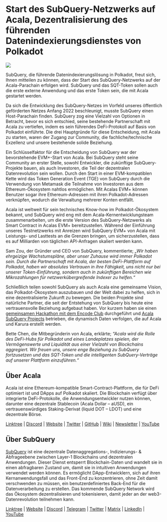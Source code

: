 # Start des SubQuery-Netzwerks auf Acala, Dezentralisierung des führenden Datenindexierungsdienstes von Polkadot

![](https://miro.medium.com/max/2400/1*kj_-zZcjeYdYIZVy1atYOg.gif)

SubQuery, die führende Datenindexierungslösung in Polkadot, freut sich, Ihnen mitteilen zu können, dass der Start des SubQuery-Netzwerks auf der Acala-Parachain erfolgen wird. SubQuery und das SQT-Token sollen auch die erste externe Anwendung und das erste Token sein, die mit Acala gestartet werden.

Da sich die Entwicklung des SubQuery-Netzes im Vorfeld unseres öffentlich geförderten Netzes Anfang 2022 beschleunigt, musste SubQuery einen Host-Parachain finden. SubQuery zog eine Vielzahl von Optionen in Betracht, bevor es sich entschied, seine bestehende Partnerschaft mit Acala zu vertiefen, indem es sein führendes DeFi-Protokoll auf Basis von Polkadot einführte. Die drei Hauptgründe für diese Entscheidung, mit Acala zu starten, waren der Zugang zur Community, die fachliche/technische Exzellenz und unsere bestehende solide Beziehung.

Ein Schlüsselfaktor für die Entscheidung von SubQuery war der bevorstehende EVM+-Start von Acala. Bei SubQuery steht seine Community an erster Stelle, sowohl Entwickler, die zukünftige SubQuery-Projekte bauen, als auch Investoren, die Teil der dezentralen Datenrevolution sein wollen. Durch den Start in einer EVM-kompatiblen Kette wird das Token Generation Event (TGE) von SubQuery durch die Verwendung von Metamask die Teilnahme von Investoren aus dem Ethereum-Ökosystem nahtlos ermöglichen. Mit Acalas EVM+ können Benutzer sogar ihre Ethereum-Adressen mit ihren Polkadot-Adressen verknüpfen, wodurch die Verwaltung mehrerer Konten entfällt.

Acala ist weltweit für sein technisches Know-how im Polkadot-Ökosystem bekannt, und SubQuery wird eng mit dem Acala-Kernentwicklungsteam zusammenarbeiten, um die erste Version des SubQuery-Netzwerks als Smart Contract in Acalas EVM+ bereitzustellen. Während der Einführung unseres Testnetzwerks mit Anreizen wird SubQuery EVM+ von Acala mit Leistungs- und Lasttests an die Grenzen bringen, um sicherzustellen, dass es auf Milliarden von täglichen API-Anfragen skaliert werden kann.

Sam Zou, der Gründer und CEO von SubQuery, kommentierte; _„Wir haben ehrgeizige Wachstumspläne, aber unser Zuhause wird immer Polkadot sein. Durch die Partnerschaft mit Acala, der besten DeFi-Plattform auf Polkadot, haben wir absolutes Vertrauen in ihre Fähigkeit, uns nicht nur bei unserer Token-Einführung, sondern auch in zukünftigen Bereichen wie Mikrozahlungen für netzwerkübergreifende Indexer zu helfen.“_

Schließlich teilen sowohl SubQuery als auch Acala eine gemeinsame Vision, das Polkadot-Ökosystem auszubauen und der Welt dabei zu helfen, sich in eine dezentralisierte Zukunft zu bewegen. Die beiden Projekte sind natürliche Partner, die seit der Entstehung von SubQuery bis heute eine vertrauensvolle Beziehung aufgebaut haben. Vor kurzem haben sie einen [gemeinsamen Hackathon mit dem Encode Club](https://medium.com/encode-club/polkadot-hack-challenges-7cfeba1a4c0e) durchgeführt und [Acala SubQuery Projects](../customer_announcements/20210316-SubQuery-Integrates-Acala-to-Aggregate-and-Serve-DeFi-Data-to-Polkadot-and-Kusama-Builders.md) betrieben, die dynamisch Daten verfolgen, die auf Acala und Karura erstellt werden.

Bette Chen, die Mitbegründerin von Acala, erklärte; _“Acala wird die Rolle des DeFi-Hubs für Polkadot und eines Landeplatzes spielen, der Vermögenswerte und Liquidität aus einer Vielzahl von Blockchains aggregiert. Wir freuen uns, unsere enge Beziehung zu SubQuery fortzusetzen und das SQT-Token und die intelligenten SubQuery-Verträge auf unserer Plattform einzuführen.“_

## Über Acala

Acala ist eine Ethereum-kompatible Smart-Contract-Plattform, die für DeFi optimiert ist und DApps auf Polkadot skaliert. Die Blockchain verfügt über integrierte DeFi-Protokolle, die Anwendungsentwickler nutzen können, darunter eine dezentrale Stablecoin (Acala Dollar – aUSD), ein vertrauenswürdiges Staking-Derivat (liquid DOT – LDOT) und eine dezentrale Börse.

[Linktree](https://linktr.ee/acalanetwork) | [Discord](https://discord.gg/vdbFVCH) | [Website](https://acala.network/) | [Twitter](https://twitter.com/AcalaNetwork) | [GitHub](https://github.com/AcalaNetwork/Acala) | [Wiki](https://github.com/AcalaNetwork/Acala/wiki) | [Newsletter](https://share.hsforms.com/1X9RxkXk-R62I0VNbATaDXw4h8qc) | [YouTube](http://youtube.com/c/acalanetwork)

## Über SubQuery

[SubQuery](https://subquery.network/) ist eine dezentrale Datenaggregations-, Indizierungs- & Abfrageebene zwischen Layer-1 Blockchains und dezentralen Anwendungen. Dieser Dienst entsperrt Blockchain-Daten und wandelt sie in einen abfragbaren Zustand um, damit sie in intuitiven Anwendungen verwendet werden können. Es ermöglicht DApp-Entwicklern, sich auf ihren Kernanwendungsfall und das Front-End zu konzentrieren, ohne Zeit damit verschwenden zu müssen, ein benutzerdefiniertes Back-End für die Datenverarbeitung zu erstellen. Das kommende SubQuery Network wird das Ökosystem dezentralisieren und tokenisieren, damit jeder an der web3-Datenrevolution teilnehmen kann.

​​[Linktree](https://linktr.ee/subquerynetwork) | [Website](https://subquery.network/) | [Discord](https://discord.com/invite/78zg8aBSMG) | [Telegram](https://t.me/subquerynetwork) | [Twitter](https://twitter.com/subquerynetwork) | [Matrix](https://matrix.to/#/#subquery:matrix.org) | [LinkedIn](https://www.linkedin.com/company/subquery) | [YouTube](https://www.youtube.com/channel/UCi1a6NUUjegcLHDFLr7CqLw)

